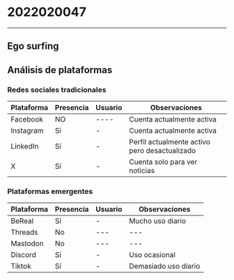 # 2022020047
---
## Ego surfing
[](/EgoSurfing-AnibalBayas.png)
## Análisis de plataformas

### Redes sociales tradicionales

| Plataforma | Presencia | Usuario                 | Observaciones                                      |
|------------|----------|-------------------------|----------------------------------------------------|
| Facebook   | NO       | ----           | Cuenta actualmente activa                         |
| Instagram  | Sí       | -             | Cuenta actualmente activa                         |
| LinkedIn   | Sí       | -    | Perfil actualmente activo pero desactualizado     |
| X          | Sí       | -            | Cuenta solo para ver noticias                     |

### Plataformas emergentes

| Plataforma | Presencia | Usuario            | Observaciones          |
|------------|----------|--------------------|------------------------|
| BeReal     | Sí       | -     | Mucho uso diario      |
| Threads    | No       | ---                | ---                    |
| Mastodon   | No       | ---                | ---                    |
| Discord    | Sí       | -     | Uso ocasional          |
| Tiktok     | Sí       | -     | Demasiado uso diario  |

